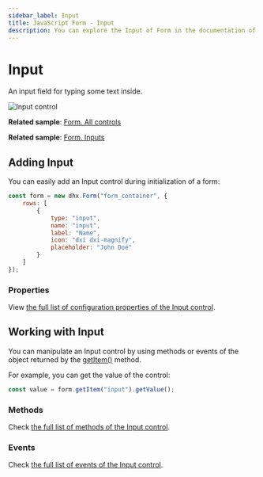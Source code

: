 ```yaml
---
sidebar_label: Input
title: JavaScript Form - Input 
description: You can explore the Input of Form in the documentation of the DHTMLX JavaScript UI library. Browse developer guides and API reference, try out code examples and live demos, and download a free 30-day evaluation version of DHTMLX Suite 7.
---
```


# Input

An input field for typing some text inside.

![Input control](../assets/form/form_input.png)

**Related sample**: [Form. All controls](https://snippet.dhtmlx.com/ikyyekxq)

**Related sample**: [Form. Inputs](https://snippet.dhtmlx.com/9q8fubjm)

## Adding Input

You can easily add an Input control during initialization of a form:

~~~js
const form = new dhx.Form("form_container", {
	rows: [
    	{
			type: "input",
            name: "input",
            label: "Name",
            icon: "dxi dxi-magnify",
            placeholder: "John Doe"           
	 	} 
    ]
});
~~~

### Properties

View [the full list of configuration properties of the Input control](form/api/input/api_input_properties.md).

## Working with Input

You can manipulate an Input control by using methods or events of the object returned by the [getItem()](form/api/form_getitem_method.md) method.

For example, you can get the value of the control:

~~~js
const value = form.getItem("input").getValue();
~~~

### Methods

Check [the full list of methods of the Input control](form/api/api_overview.md#input-methods).

### Events

Check [the full list of events of the Input control](form/api/api_overview.md#input-events).
